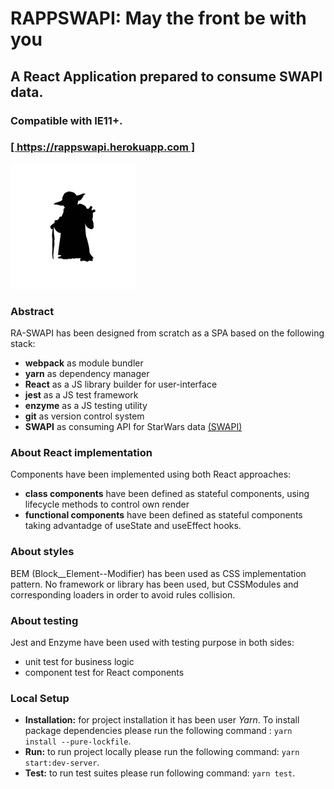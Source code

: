 # RAPPSWAPI: May the front be with you

## A React Application prepared to consume SWAPI data.
### Compatible with IE11+.
### [ [ https://rappswapi.herokuapp.com ] ](https://rappswapi.herokuapp.com/#/)
<img src="./src/common/images/svg/yoda.svg" alt="Yoda" width="200px">

### Abstract
RA-SWAPI has been designed from scratch as a SPA based on the following stack:
* **webpack** as module bundler 
* **yarn** as dependency manager
* **React** as a JS library builder for user-interface
* **jest** as a JS test framework
* **enzyme** as a JS testing utility
* **git** as version control system
* **SWAPI** as consuming API for StarWars data [ (SWAPI) ](https://swapi.dev/)

### About React implementation
Components have been implemented using both React approaches:
* **class components** have been defined as stateful components, using lifecycle methods to control own render
* **functional components** have been defined as stateful components taking advantadge of useState and useEffect hooks.

### About styles
BEM (Block__Element--Modifier) has been used as CSS implementation pattern. No framework or library has been used, but CSSModules and corresponding loaders in order to avoid rules collision. 

### About testing
Jest and Enzyme have been used with testing purpose in both sides:
* unit test for business logic
* component test for React components

### Local Setup
* **Installation:** for project installation it has been user _Yarn_. To install package dependencies please run the following command : `yarn install --pure-lockfile`.
* **Run:** to run project locally please run the following command: `yarn start:dev-server`.
* **Test:** to run test suites please run following command: `yarn test`.
